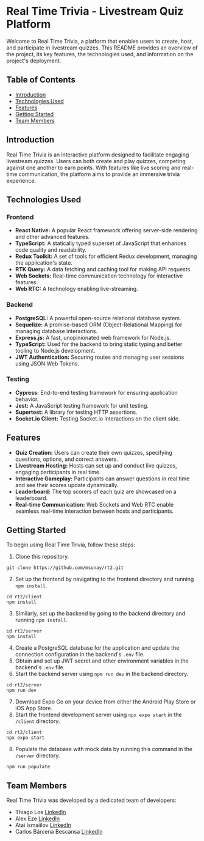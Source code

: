 # Real Time Trivia - Livestream Quiz Platform

Welcome to Real Time Trivia, a platform that enables users to create, host, and participate in livestream quizzes. This README provides an overview of the project, its key features, the technologies used, and information on the project's deployment.

## Table of Contents

- [Introduction](#introduction)
- [Technologies Used](#technologies-used)
- [Features](#features)
- [Getting Started](#getting-started)
- [Team Members](#team-members)

## Introduction

Real Time Trivia is an interactive platform designed to facilitate engaging livestream quizzes. Users can both create and play quizzes, competing against one another to earn points. With features like live scoring and real-time communication, the platform aims to provide an immersive trivia experience.

## Technologies Used

### Frontend

- **React Native:** A popular React framework offering server-side rendering and other advanced features.
- **TypeScript:** A statically typed superset of JavaScript that enhances code quality and readability.
- **Redux Toolkit:** A set of tools for efficient Redux development, managing the application's state.
- **RTK Query:** A data fetching and caching tool for making API requests.
- **Web Sockets:** Real-time communication technology for interactive features.
- **Web RTC:** A technology enabling live-streaming.

### Backend

- **PostgreSQL:** A powerful open-source relational database system.
- **Sequelize:** A promise-based ORM (Object-Relational Mapping) for managing database interactions.
- **Express.js:** A fast, unopinionated web framework for Node.js.
- **TypeScript:** Used for the backend to bring static typing and better tooling to Node.js development.
- **JWT Authentication:** Securing routes and managing user sessions using JSON Web Tokens.

### Testing

- **Cypress:** End-to-end testing framework for ensuring application behavior.
- **Jest:** A JavaScript testing framework for unit testing.
- **Supertest:** A library for testing HTTP assertions.
- **Socket.io Client:** Testing Socket.io interactions on the client side.

## Features

- **Quiz Creation:** Users can create their own quizzes, specifying questions, options, and correct answers.
- **Livestream Hosting:** Hosts can set up and conduct live quizzes, engaging participants in real time.
- **Interactive Gameplay:** Participants can answer questions in real time and see their scores update dynamically.
- **Leaderboard:** The top scorers of each quiz are showcased on a leaderboard.
- **Real-time Communication:** Web Sockets and Web RTC enable seamless real-time interaction between hosts and participants.

## Getting Started

To begin using Real Time Trivia, follow these steps:

1. Clone this repository.

```
git clone https://github.com/msunay/rt2.git
```

2. Set up the frontend by navigating to the frontend directory and running `npm install`.

```
cd rt2/client
npm install
```

3. Similarly, set up the backend by going to the backend directory and running `npm install`.

```
cd rt2/server
npm install
```

4. Create a PostgreSQL database for the application and update the connection configuration in the backend's `.env` file.
5. Obtain and set up JWT secret and other environment variables in the backend's `.env` file.
6. Start the backend server using `npm run dev` in the backend directory.

```
cd rt2/server
npm run dev
```

7. Download Expo Go on your device from either the Android Play Store or iOS App Store.
8. Start the frontend development server using `npx expo start` in the `/client` directory.

```
cd rt2/client
npx expo start
```

8. Populate the database with mock data by running this command in the `/server` directory.

```
npm run populate
```

## Team Members

Real Time Trivia was developed by a dedicated team of developers:

- Thiago Los [LinkedIn](https://www.linkedin.com/in/thiagolos/)
- Alex Eze [LinkedIn](https://www.linkedin.com/in/alex-eze-dev/)
- Atai Ismaiilov [LinkedIn](https://www.linkedin.com/in/atai-ismaiilov-185a0b1a8/)
- Carlos Bárcena Bescansa [LinkedIn](https://www.linkedin.com/in/carlos-b%C3%A1rcena-bescansa-b0768ab3/)
